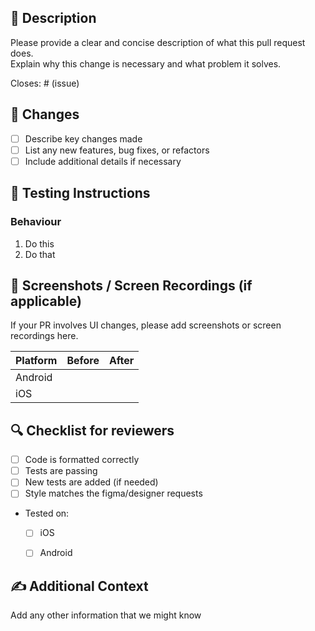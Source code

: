 ## 🎯 Description

Please provide a clear and concise description of what this pull request does.  
Explain why this change is necessary and what problem it solves.  

Closes: # (issue)  

## 📱 Changes

- [ ] Describe key changes made
- [ ] List any new features, bug fixes, or refactors
- [ ] Include additional details if necessary

## 🧪 Testing Instructions

### Behaviour
1. Do this
2. Do that


## 📸 Screenshots / Screen Recordings (if applicable)

If your PR involves UI changes, please add screenshots or screen recordings here.

| Platform | Before | After |
|----------|--------|-------|
| Android  |        |       |
| iOS      |        |       |


## 🔍 Checklist for reviewers
- [ ] Code is formatted correctly
- [ ] Tests are passing
- [ ] New tests are added (if needed)
- [ ] Style matches the figma/designer requests
- Tested on:
    - [ ] iOS
    - [ ] Android


## ✍️ Additional Context

Add any other information that we might know 
